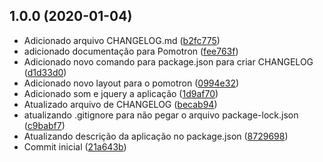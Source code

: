 ## 1.0.0 (2020-01-04)

* Adicionado arquivo CHANGELOG.md ([b2fc775](https://github.com/Silva01/pomotron/commit/b2fc775))
* adicionado documentação para Pomotron ([fee763f](https://github.com/Silva01/pomotron/commit/fee763f))
* Adicionado novo comando para package.json para criar CHANGELOG ([d1d33d0](https://github.com/Silva01/pomotron/commit/d1d33d0))
* Adicionado novo layout para o pomotron ([0994e32](https://github.com/Silva01/pomotron/commit/0994e32))
* Adicionado som e jquery a aplicação ([1d9af70](https://github.com/Silva01/pomotron/commit/1d9af70))
* Atualizado arquivo de CHANGELOG ([becab94](https://github.com/Silva01/pomotron/commit/becab94))
* atualizando .gitignore para não pegar o arquivo package-lock.json ([c9babf7](https://github.com/Silva01/pomotron/commit/c9babf7))
* Atualizando descrição da aplicação no package.json ([8729698](https://github.com/Silva01/pomotron/commit/8729698))
* Commit inicial ([21a643b](https://github.com/Silva01/pomotron/commit/21a643b))



